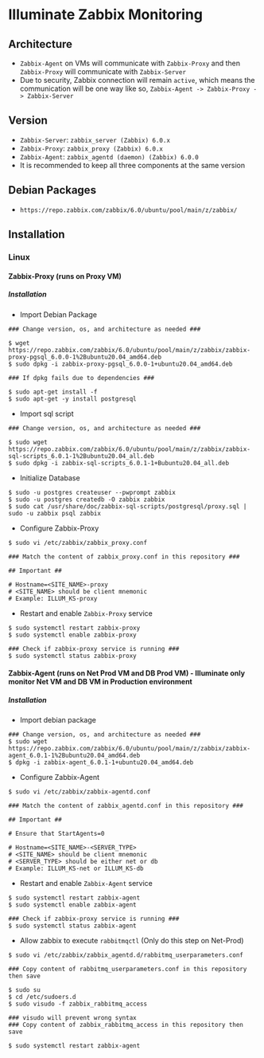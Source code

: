 # Illuminate Zabbix Monitoring

## Architecture
* `Zabbix-Agent` on VMs will communicate with `Zabbix-Proxy` and then `Zabbix-Proxy` 
will communicate with `Zabbix-Server`
* Due to security, Zabbix connection will remain `active`, which means
the communication will be one way like so, `Zabbix-Agent -> Zabbix-Proxy -> Zabbix-Server`

## Version
* `Zabbix-Server`: `zabbix_server (Zabbix) 6.0.x`
* `Zabbix-Proxy`: `zabbix_proxy (Zabbix) 6.0.x`
* `Zabbix-Agent`: `zabbix_agentd (daemon) (Zabbix) 6.0.0`
* It is recommended to keep all three components at the same version

## Debian Packages
* `https://repo.zabbix.com/zabbix/6.0/ubuntu/pool/main/z/zabbix/`

## Installation
### Linux
#### Zabbix-Proxy (runs on Proxy VM)
##### Installation
* Import Debian Package
```shell
### Change version, os, and architecture as needed ###
  
$ wget https://repo.zabbix.com/zabbix/6.0/ubuntu/pool/main/z/zabbix/zabbix-proxy-pgsql_6.0.0-1%2Bubuntu20.04_amd64.deb
$ sudo dpkg -i zabbix-proxy-pgsql_6.0.0-1+ubuntu20.04_amd64.deb

### If dpkg fails due to dependencies ###

$ sudo apt-get install -f
$ sudo apt-get -y install postgresql
```
* Import sql script
```shell
### Change version, os, and architecture as needed ###

$ sudo wget https://repo.zabbix.com/zabbix/6.0/ubuntu/pool/main/z/zabbix/zabbix-sql-scripts_6.0.1-1%2Bubuntu20.04_all.deb
$ sudo dpkg -i zabbix-sql-scripts_6.0.1-1+Bubuntu20.04_all.deb
```
* Initialize Database
```shell
$ sudo -u postgres createuser --pwprompt zabbix
$ sudo -u postgres createdb -O zabbix zabbix 
$ sudo cat /usr/share/doc/zabbix-sql-scripts/postgresql/proxy.sql | sudo -u zabbix psql zabbix
```
* Configure Zabbix-Proxy
```shell
$ sudo vi /etc/zabbix/zabbix_proxy.conf

### Match the content of zabbix_proxy.conf in this repository ###

## Important ##

# Hostname=<SITE_NAME>-proxy 
# <SITE_NAME> should be client mnemonic
# Example: ILLUM_KS-proxy
```
* Restart and enable `Zabbix-Proxy` service
```shell
$ sudo systemctl restart zabbix-proxy
$ sudo systemctl enable zabbix-proxy

### Check if zabbix-proxy service is running ###
$ sudo systemctl status zabbix-proxy
```

#### Zabbix-Agent (runs on Net Prod VM and DB Prod VM) - Illuminate only monitor Net VM and DB VM in Production environment
##### Installation
* Import debian package
```shell
### Change version, os, and architecture as needed ###
$ sudo wget https://repo.zabbix.com/zabbix/6.0/ubuntu/pool/main/z/zabbix/zabbix-agent_6.0.1-1%2Bubuntu20.04_amd64.deb
$ dpkg -i zabbix-agent_6.0.1-1+ubuntu20.04_amd64.deb
```
* Configure Zabbix-Agent
```shell
$ sudo vi /etc/zabbix/zabbix-agentd.conf

### Match the content of zabbix_agentd.conf in this repository ###

## Important ##

# Ensure that StartAgents=0

# Hostname=<SITE_NAME>-<SERVER_TYPE>
# <SITE_NAME> should be client mnemonic
# <SERVER_TYPE> should be either net or db
# Example: ILLUM_KS-net or ILLUM_KS-db
```
* Restart and enable `Zabbix-Agent` service
```shell
$ sudo systemctl restart zabbix-agent
$ sudo systemctl enable zabbix-agent

### Check if zabbix-proxy service is running ###
$ sudo systemctl status zabbix-agent
```
* Allow zabbix to execute `rabbitmqctl` (Only do this step on Net-Prod)
```shell
$ sudo vi /etc/zabbix/zabbix_agentd.d/rabbitmq_userparameters.conf

### Copy content of rabbitmq_userparameters.conf in this repository then save

$ sudo su
$ cd /etc/sudoers.d
$ sudo visudo -f zabbix_rabbitmq_access

### visudo will prevent wrong syntax
### Copy content of zabbix_rabbitmq_access in this repository then save

$ sudo systemctl restart zabbix-agent
```
